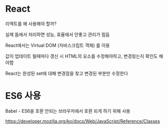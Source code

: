 # React

리액트를 왜 사용해야 할까?

실제 돔에서 처리하면 성능, 효율에서 안좋고 관리가 힘듬

React에서는 Virtual DOM (자바스크립트 객체) 를 이용

값이 업데이트 될때마다 갱신 시 HTML의 요소를 수정해야하고, 변경됬는지 확인도 해야함

React는 완성된 set에 대해 변경점을 찾고 변경된 부분만 수정한다

# ES6 사용

Babel - ES6을 호환 안되는 브라우저에서 호환 되게 하기 위해 사용

https://developer.mozilla.org/ko/docs/Web/JavaScript/Reference/Classes